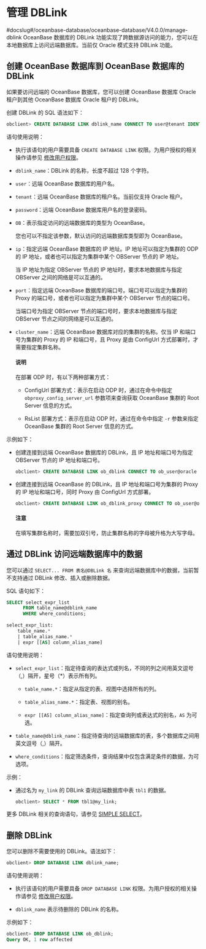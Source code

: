 # 管理 DBLink
#docslug#/oceanbase-database/oceanbase-database/V4.0.0/manage-dblink
OceanBase 数据库的 DBLink 功能实现了跨数据源访问的能力，您可以在本地数据库上访问远端数据库。当前仅 Oracle 模式支持 DBLink 功能。

## 创建 OceanBase 数据库到 OceanBase 数据库的 DBLink

如果要访问远端的 OceanBase 数据库，您可以创建 OceanBase 数据库 Oracle 租户到其他 OceanBase 数据库 Oracle 租户的 DBLink。

创建 DBLink 的 SQL 语法如下：

```sql
obclient> CREATE DATABASE LINK dblink_name CONNECT TO user@tenant IDENTIFIED BY password [OB] HOST 'ip:port' [CLUSTER cluster_name];
```

语句使用说明：

* 执行该语句的用户需要具备 `CREATE DATABASE LINK` 权限。为用户授权的相关操作请参见 [修改用户权限](../../200.basic-database-management/400.manage-tenants/500.manage-users-and-permissions/200.oracle-mode/500.modify-the-user-permissions-of-oracle-mode.md)。

* `dblink_name`：DBLink 的名称，长度不超过 128 个字符。

* `user`：远端 OceanBase 数据库的用户名。

* `tenant`：远端 OceanBase 数据库的租户名。当前仅支持 Oracle 租户。

* `password`：远端 OceanBase 数据库用户名的登录密码。

* `OB`：表示指定访问的远端数据库的类型为 OceanBase。

  您也可以不指定该参数，默认访问的远端数据库类型即为 OceanBase。
  
* `ip`：指定远端 OceanBase 数据库的 IP 地址。IP 地址可以指定为集群的 ODP 的 IP 地址，或者也可以指定为集群中某个 OBServer 节点的 IP 地址。

  当 IP 地址为指定 OBServer 节点的 IP 地址时，要求本地数据库与指定 OBServer 之间的网络是可以互通的。
  
* `port`：指定远端 OceanBase 数据库的端口号。端口号可以指定为集群的 Proxy 的端口号，或者也可以指定为集群中某个 OBServer 节点的端口号。

  当端口号为指定 OBServer 节点的端口号时，要求本地数据库与指定 OBServer 节点之间的网络是可以互通的。
  
* `cluster_name`：远端 OceanBase 数据库对应的集群的名称。仅当 IP 和端口号为集群的 Proxy 的 IP 和端口号，且 Proxy 是由 ConfigUrl 方式部署时，才需要指定集群名称。

  <main id="notice" type='explain'>
    <h4>说明</h4>
    <p>在部署 ODP 时，有以下两种部署方式：</p>
    <ul>
    <li>
    <p>ConfigUrl 部署方式：表示在启动 ODP 时，通过在命令中指定 <code>obproxy_config_server_url</code> 参数项来查询获取 OceanBase 集群的 Root Server 信息的方式。</p>
    </li>
    <li>
    <p>RsList 部署方式：表示在启动 ODP 时，通过在命令中指定 <code>-r</code> 参数来指定 OceanBase 集群的 Root Server 信息的方式。</p>
    </li>
    </ul>
  </main>

示例如下：

* 创建连接到远端 OceanBase 数据库的 DBLink，且 IP 地址和端口号为指定 OBServer 节点的 IP 地址和端口号。

  ```sql
  obclient> CREATE DATABASE LINK ob_dblink CONNECT TO ob_user@oracle IDENTIFIED BY ****** OB HOST 'xx.xx.xx.xx:12345';
  ```

* 创建连接到远端 OceanBase 的 DBLink，且 IP 地址和端口号为集群的 Proxy 的 IP 地址和端口号，同时 Proxy 由 ConfigUrl 方式部署。

  ```sql
  obclient> CREATE DATABASE LINK ob_dblink_proxy CONNECT TO ob_user@oracle IDENTIFIED BY ****** OB HOST 'xx.xx.xx.xx:30084' CLUSTER "ob323";
  ```

  <main id="notice" type='notice'>
    <h4>注意</h4>
    <p>在填写集群名称时，需要加双引号，防止集群名称的字母被升格为大写字母。</p>
  </main>

<!--
  
## 创建 OceanBase 数据库到 Oracle 数据库的 DBLink

如果要访问远端的 Oracle 数据库，您可以创建 OceanBase 数据库的 Oracle 租户到 Oracle 数据库的 DBLink。当前 DBLink 仅支持只读操作。

```sql
obclient> CREATE DATABASE LINK dblink_name CONNECT TO user@oracle IDENTIFIED BY password OCI HOST 'ip:port/oracle_service_name';
```

语句使用说明：

* 执行该语句的用户需要具备 `CREATE DATABASE LINK` 权限。为用户授权的相关操作请参见 [修改用户权限](../../200.basic-database-management/400.manage-tenants/500.manage-users-and-permissions/200.oracle-mode/500.modify-the-user-permissions-of-oracle-mode.md)。

* `dblink_name`：DBLink 的名称，长度不超过 128 个字符。

* `user`：远端 Oracle 数据库的用户名。

* `oracle`：连接 Oracle 数据库时，该值始终为 `oracle`。

* `password`：远端 Oracle 数据库用户名的登录密码。

* `OCI`：表示指定访问的远端数据库的类型为 Oracle。如果不指定该参数，则默认访问的远端数据库类型为 OceanBase。

* `ip`：指定远端 Oracle 数据库实例的 IP 地址。

* `port`：指定远端 Oracle 数据库实例的端口号。

* `oracle_service_name`：远端 Oracle 数据库服务的名称。

创建连接到远端 Oracle 数据库的 DBLink 的示例如下：

```sql
obclient> CREATE DATABASE LINK orcl_dblink CONNECT TO orcl_user@oracle IDENTIFIED BY ****** OCI HOST 'xx.xx.xx.xx:1521/ORCL';
```

## 查看已创建的 DBLink

您可以通过 `sys.all_virtual_dblink_agent` 表来查看已创建的 DBLink。

语句如下：

```sql
obclient> SELECT * FROM sys.all_virtual_dblink_agent;
```

-->

## 通过 DBLink 访问远端数据库中的数据

您可以通过 `SELECT... FROM 表名@DBLink 名` 来查询远端数据库中的数据，当前暂不支持通过 DBLink 修改、插入或删除数据。

SQL 语句如下：

```sql
SELECT select_expr_list 
      FROM table_name@dblink_name 
      WHERE where_conditions;
 
select_expr_list:
    table_name.*
    | table_alias_name.*
    | expr [[AS] column_alias_name]
```

语句使用说明：

* `select_expr_list`：指定待查询的表达式或列名，不同的列之间用英文逗号（,）隔开，星号（\*）表示所有列。

  * `table_name.*`：指定从指定的表、视图中选择所有的列。

  * `table_alias_name.*`：指定表、视图的别名。

  * `expr [[AS] column_alias_name]`：指定查询列或表达式的别名，`AS` 为可选。

* `table_name@dblink_name`：指定待查询的远端数据库的表，多个数据库之间用英文逗号（,）隔开。

* `where_conditions`：指定筛选条件，查询结果中仅包含满足条件的数据，为可选项。

示例：

* 通过名为 `my_link` 的 DBLink 查询远端数据库中表 `tbl1` 的数据。

  ```sql
  obclient> SELECT * FROM tbl1@my_link;
  ```

更多 DBLink 相关的查询语句，请参见 [SIMPLE SELECT](../../../400.development-reference/100.sql-syntax/300.common-tenant-of-oracle-mode/900.sql-statement-of-oracle-mode/200.dml-of-oracle-mode/500.select-of-oracle-mode/100.simple-select-of-oracle-mode.md)。

## 删除 DBLink

您可以删除不需要使用的 DBLink。语法如下：

```sql
obclient> DROP DATABASE LINK dblink_name;
```

语句使用说明：

* 执行该语句的用户需要具备 `DROP DATABASE LINK` 权限。为用户授权的相关操作请参见 [修改用户权限](../../200.basic-database-management/400.manage-tenants/500.manage-users-and-permissions/200.oracle-mode/500.modify-the-user-permissions-of-oracle-mode.md)。

* `dblink_name` 表示待删除的 DBLink 的名称。

示例如下：

```sql
obclient> DROP DATABASE LINK ob_dblink;
Query OK, 1 row affected
```

<!--
```sql
obclient> DROP DATABASE LINK orcl_dblink;
Query OK, 1 row affected
```
-->
